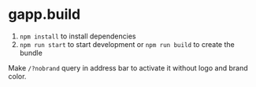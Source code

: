 # gapp.build

1. ```npm install``` to install dependencies
2. ```npm run start``` to start development or ```npm run build``` to create the bundle

Make ```/?nobrand``` query in address bar to activate it without logo and brand color.
